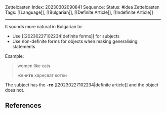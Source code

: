 Zettelcasten Index: 20230302090841
Sequence:
Status: #idea
Zettelcasten Tags: [[Language]], [[Bulgarian]], [[Definite Article]], [[Indefinite Article]]

---

It sounds more natural in Bulgarian to:
- Use [[20230227102234|definite forms]] for subjects
- Use non-definite forms for objects when making generalising statements

Example:
> women like cats
> 
> жени**те** харесват котки

The subject has the **-те** [[20230227102234|definite article]] and the object does not.

## References